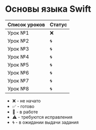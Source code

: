 # Основы языка Swift

| Список уроков | Статус |
|---|---|
| Урок №1 | :x: |
| Урок №2 | :cyclone: |
| Урок №3 | :cyclone: |
| Урок №4 | :cyclone: |
| Урок №5 | :cyclone: |
| Урок №6 | :cyclone: |
| Урок №7 | :cyclone: |
| Урок №8 | :cyclone: |

* :x: - не начато
* :white_check_mark: - готово
* :memo: - в работе
* :warning: - требуются исправления
* :cyclone: - в ожидании выдачи задания
